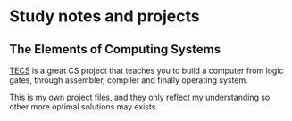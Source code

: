 Study notes and projects
========================


The Elements of Computing Systems 
---------------------------------

[TECS][tecs] is a great CS project that teaches you to build a computer from
logic gates, through assembler, compiler and finally operating system.

This is my own project files, and they only reflect my understanding so
other more optimal solutions may exists. 

[tecs]: http://www1.idc.ac.il/tecs/

